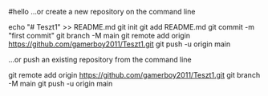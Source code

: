 #hello
…or create a new repository on the command line

echo "# Teszt1" >> README.md
git init
git add README.md
git commit -m "first commit"
git branch -M main
git remote add origin https://github.com/gamerboy2011/Teszt1.git
git push -u origin main

…or push an existing repository from the command line

git remote add origin https://github.com/gamerboy2011/Teszt1.git
git branch -M main
git push -u origin main
